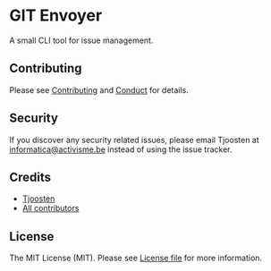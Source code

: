 # GIT Envoyer

A small CLI tool for issue management.

## Contributing
Please see [Contributing]() and [Conduct]() for details. 

## Security
If you discover any security related issues, please email Tjoosten at informatica@activisme.be instead of using the issue tracker.

## Credits
- [Tjoosten](https://github.com/Tjoosten)
- [All contributors](https://github.com/Activisme-be/git-console/graphs/contributors)

## License
The MIT License (MIT). Please see [License file](LICENSE) for more information.

